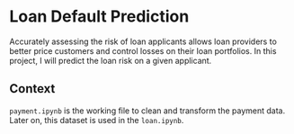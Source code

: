 # Loan Default Prediction

Accurately assessing the risk of loan applicants allows loan providers to better price customers and control losses on their loan portfolios. In this project, I will predict the loan risk on a given applicant.

## Context
```payment.ipynb``` is the working file to clean and transform the payment data. Later on, this dataset is used in the ```loan.ipynb```.
